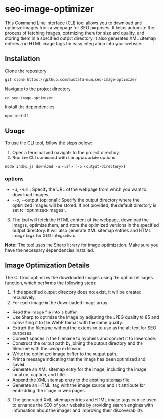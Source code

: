 # seo-image-optimizer
This Command Line Interface (CLI) tool allows you to download and optimize images from a webpage for SEO purposes. It helps automate the process of fetching images, optimizing them for size and quality, and storing them in a specified output directory. It also generates XML sitemap entries and HTML image tags for easy integration into your website.

## Installation

Clone the repository
```
git clone https://github.com/mustafa-mun/seo-image-optimizer
```
Navigate to the project directory
```
cd seo-image-optimizer
```
Install the dependencies
```
npm install
```

## Usage

To use the CLI tool, follow the steps below:

1. Open a terminal and navigate to the project directory.
2. Run the CLI command with the appropriate options:
```
node index.js download -u <url> [-o <output-directory>]
```
### options
- -u, --url <url>: Specify the URL of the webpage from which you want to download images.
- --o, --output <output-directory> (optional): Specify the output directory where the optimized images will be stored. If not provided, the default directory is set to "optimized-images".
  
3. The tool will fetch the HTML content of the webpage, download the images, optimize them, and store the optimized versions in the specified output directory. It will also generate XML sitemap entries and HTML image tags for SEO integration.
  
**Note:** The tool uses the Sharp library for image optimization. Make sure you have the necessary dependencies installed.
  
  
## Image Optimization Details
  The CLI tool optimizes the downloaded images using the optimizeImages function, which performs the following steps:
  
  1. If the specified output directory does not exist, it will be created recursively. 
  2. For each image in the downloaded image array:
  - Read the image file into a buffer.
  - Use Sharp to optimize the image by adjusting the JPEG quality to 85 and converting it to the WebP format with the same quality.
  - Extract the filename without the extension to use as the alt text for SEO purposes.
  - Convert spaces in the filename to hyphens and convert it to lowercase.
  - Construct the output path by joining the output directory and the filename with the *.webp* extension.
  - Write the optimized image buffer to the output path.
  - Print a message indicating that the image has been optimized and saved.
  - Generate an XML sitemap entry for the image, including the image location, caption, and title.
  - Append the XML sitemap entry to the existing sitemap file.
  - Generate an HTML *<img>* tag with the image source and alt attribute for embedding the image in web pages.
  3. The generated XML sitemap entries and HTML image tags can be used to enhance the SEO of your website by providing search engines with information about the images and improving their discoverability.
